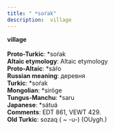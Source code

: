```yaml
---
title: " *soŕak"
description:  village
---
```

<strong> village</strong><br><br>
<strong>Proto-Turkic</strong>:  *soŕak<br>
<strong>Altaic etymology</strong>:  Altaic etymology<br>
<strong> Proto-Altaic</strong>:  *sáŕo<br>
<strong>Russian meaning</strong>:  деревня<br>
<strong>Turkic</strong>:  *soŕak<br>
<strong>Mongolian</strong>:  *siröge<br>
<strong>Tungus-Manchu</strong>:  *saru<br>
<strong>Japanese</strong>:  *sátuá<br>
<strong>Comments</strong>:  EDT 861, VEWT 429.<br>
<strong>Old Turkic</strong>:  sozaq ( ~ -u-) (OUygh.)<br>



